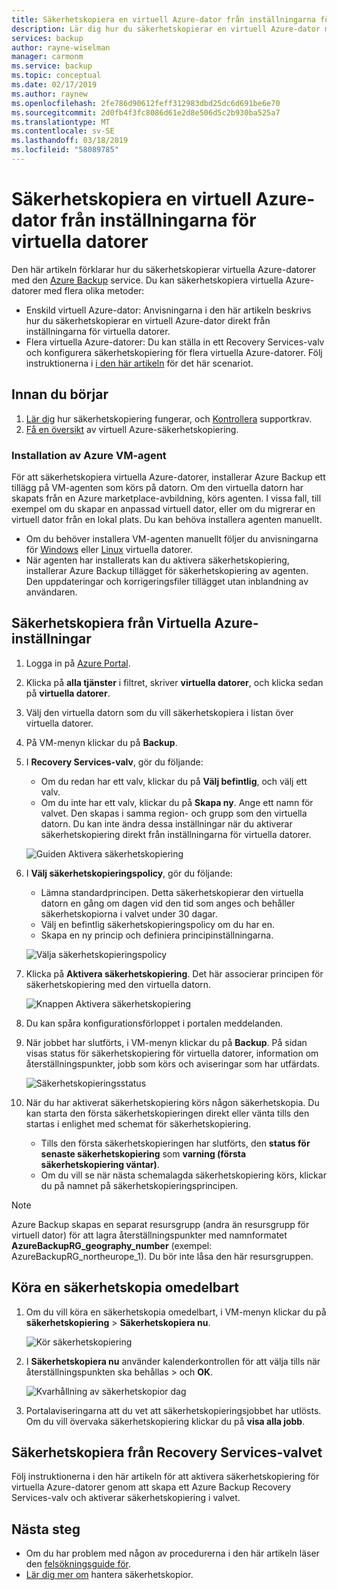 ```yaml
---
title: Säkerhetskopiera en virtuell Azure-dator från inställningarna för virtuella datorer med Azure Backup-tjänsten
description: Lär dig hur du säkerhetskopierar en virtuell Azure-dator med Azure Backup-tjänsten
services: backup
author: rayne-wiselman
manager: carmonm
ms.service: backup
ms.topic: conceptual
ms.date: 02/17/2019
ms.author: raynew
ms.openlocfilehash: 2fe786d90612feff312983dbd25dc6d691be6e70
ms.sourcegitcommit: 2d0fb4f3fc8086d61e2d8e506d5c2b930ba525a7
ms.translationtype: MT
ms.contentlocale: sv-SE
ms.lasthandoff: 03/18/2019
ms.locfileid: "58089785"
---
```

# <a name="back-up-an-azure-vm-from-the-vm-settings"></a>Säkerhetskopiera en virtuell Azure-dator från inställningarna för virtuella datorer

Den här artikeln förklarar hur du säkerhetskopierar virtuella Azure-datorer med den [Azure Backup](backup-overview.md) service. Du kan säkerhetskopiera virtuella Azure-datorer med flera olika metoder:

- Enskild virtuell Azure-dator: Anvisningarna i den här artikeln beskrivs hur du säkerhetskopierar en virtuell Azure-dator direkt från inställningarna för virtuella datorer.
- Flera virtuella Azure-datorer: Du kan ställa in ett Recovery Services-valv och konfigurera säkerhetskopiering för flera virtuella Azure-datorer. Följ instruktionerna i [i den här artikeln](backup-azure-arm-vms-prepare.md) för det här scenariot.

 

## <a name="before-you-start"></a>Innan du börjar

1. [Lär dig](backup-architecture.md#how-does-azure-backup-work) hur säkerhetskopiering fungerar, och [Kontrollera](backup-support-matrix.md#azure-vm-backup-support) supportkrav. 
2. [Få en översikt](backup-azure-vms-introduction.md) av virtuell Azure-säkerhetskopiering.

### <a name="azure-vm-agent-installation"></a>Installation av Azure VM-agent

För att säkerhetskopiera virtuella Azure-datorer, installerar Azure Backup ett tillägg på VM-agenten som körs på datorn. Om den virtuella datorn har skapats från en Azure marketplace-avbildning, körs agenten. I vissa fall, till exempel om du skapar en anpassad virtuell dator, eller om du migrerar en virtuell dator från en lokal plats. Du kan behöva installera agenten manuellt. 

- Om du behöver installera VM-agenten manuellt följer du anvisningarna för [Windows](https://docs.microsoft.com/azure/virtual-machines/extensions/agent-windows) eller [Linux](https://docs.microsoft.com/azure/virtual-machines/extensions/agent-linux) virtuella datorer. 
- När agenten har installerats kan du aktivera säkerhetskopiering, installerar Azure Backup tillägget för säkerhetskopiering av agenten. Den uppdateringar och korrigeringsfiler tillägget utan inblandning av användaren.

## <a name="back-up-from-azure-vm-settings"></a>Säkerhetskopiera från Virtuella Azure-inställningar


1. Logga in på [Azure Portal](https://portal.azure.com/).
2. Klicka på **alla tjänster** i filtret, skriver **virtuella datorer**, och klicka sedan på **virtuella datorer**. 
3. Välj den virtuella datorn som du vill säkerhetskopiera i listan över virtuella datorer.
4. På VM-menyn klickar du på **Backup**. 
5. I **Recovery Services-valv**, gör du följande:
   - Om du redan har ett valv, klickar du på **Välj befintlig**, och välj ett valv.
   - Om du inte har ett valv, klickar du på **Skapa ny**. Ange ett namn för valvet. Den skapas i samma region- och grupp som den virtuella datorn. Du kan inte ändra dessa inställningar när du aktiverar säkerhetskopiering direkt från inställningarna för virtuella datorer.

   ![Guiden Aktivera säkerhetskopiering](./media/backup-azure-vms-first-look-arm/vm-menu-enable-backup-small.png)

6. I **Välj säkerhetskopieringspolicy**, gör du följande:

   - Lämna standardprincipen. Detta säkerhetskopierar den virtuella datorn en gång om dagen vid den tid som anges och behåller säkerhetskopiorna i valvet under 30 dagar.
   - Välj en befintlig säkerhetskopieringspolicy om du har en.
   - Skapa en ny princip och definiera principinställningarna.  

   ![Välja säkerhetskopieringspolicy](./media/backup-azure-vms-first-look-arm/set-backup-policy.png)

7. Klicka på **Aktivera säkerhetskopiering**. Det här associerar principen för säkerhetskopiering med den virtuella datorn. 

    ![Knappen Aktivera säkerhetskopiering](./media/backup-azure-vms-first-look-arm/vm-management-menu-enable-backup-button.png)

8. Du kan spåra konfigurationsförloppet i portalen meddelanden.
9. När jobbet har slutförts, i VM-menyn klickar du på **Backup**. På sidan visas status för säkerhetskopiering för virtuella datorer, information om återställningspunkter, jobb som körs och aviseringar som har utfärdats.

   ![Säkerhetskopieringsstatus](./media/backup-azure-vms-first-look-arm/backup-item-view-update.png)

10. När du har aktiverat säkerhetskopiering körs någon säkerhetskopia. Du kan starta den första säkerhetskopieringen direkt eller vänta tills den startas i enlighet med schemat för säkerhetskopiering.
    - Tills den första säkerhetskopieringen har slutförts, den **status för senaste säkerhetskopiering** som **varning (första säkerhetskopiering väntar)**.
    - Om du vill se när nästa schemalagda säkerhetskopiering körs, klickar du på namnet på säkerhetskopieringsprincipen.
    
   

> [!NOTE]
> Azure Backup skapas en separat resursgrupp (andra än resursgrupp för virtuell dator) för att lagra återställningspunkter med namnformatet **AzureBackupRG_geography_number** (exempel: AzureBackupRG_northeurope_1). Du bör inte låsa den här resursgruppen.



## <a name="run-a-backup-immediately"></a>Köra en säkerhetskopia omedelbart 

1. Om du vill köra en säkerhetskopia omedelbart, i VM-menyn klickar du på **säkerhetskopiering** > **Säkerhetskopiera nu**.

    ![Kör säkerhetskopiering](./media/backup-azure-vms-first-look-arm/backup-now-update.png)

2. I **Säkerhetskopiera nu** använder kalenderkontrollen för att välja tills när återställningspunkten ska behållas > och **OK**.
  
    ![Kvarhållning av säkerhetskopior dag](./media/backup-azure-vms-first-look-arm/backup-now-blade-calendar.png)

3. Portalaviseringarna att du vet att säkerhetskopieringsjobbet har utlösts. Om du vill övervaka säkerhetskopiering klickar du på **visa alla jobb**.




## <a name="back-up-from-the-recovery-services-vault"></a>Säkerhetskopiera från Recovery Services-valvet

Följ instruktionerna i den här artikeln för att aktivera säkerhetskopiering för virtuella Azure-datorer genom att skapa ett Azure Backup Recovery Services-valv och aktiverar säkerhetskopiering i valvet.

## <a name="next-steps"></a>Nästa steg

- Om du har problem med någon av procedurerna i den här artikeln läser den [felsökningsguide för](backup-azure-vms-troubleshoot.md).
- [Lär dig mer om](backup-azure-manage-vms.md) hantera säkerhetskopior.

